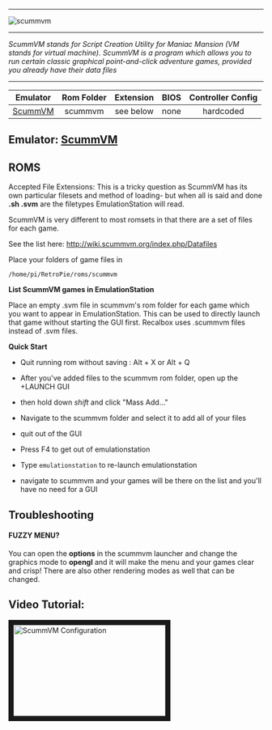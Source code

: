 ***
![scummvm](https://cloud.githubusercontent.com/assets/10035308/12214107/156e1d4a-b645-11e5-886c-a49712b1a312.png)
***
_ScummVM stands for Script Creation Utility for Maniac Mansion (VM stands for virtual machine). ScummVM is a program which allows you to run certain classic graphical point-and-click adventure games, provided you already have their data files_
***

| Emulator | Rom Folder | Extension | BIOS |  Controller Config |
| :---: | :---: | :---: | :---: | :---: |
| [ScummVM](http://scummvm.org/) | scummvm  | see below | none | hardcoded |

## Emulator: [ScummVM](http://scummvm.org/)

## ROMS
Accepted File Extensions: This is a tricky question as ScummVM has its own particular filesets and method of loading- but when all is said and done **.sh .svm** are the filetypes EmulationStation will read.

ScummVM is very different to most romsets in that there are a set of files for each game. 

See the list here: http://wiki.scummvm.org/index.php/Datafiles

Place your folders of game files in
```
/home/pi/RetroPie/roms/scummvm
```

**List ScummVM games in EmulationStation**

Place an empty .svm file in scummvm's rom folder for each game which you want to appear in EmulationStation. This can be used to directly launch that game without starting the GUI first. Recalbox uses .scummvm files instead of .svm files.

**Quick Start**

- Quit running rom without saving : Alt + X or Alt + Q

- After you've added files to the scummvm rom folder, open up the +LAUNCH GUI

- then hold down _shift_ and click "Mass Add..."

- Navigate to the scummvm folder and select it to add all of your files

- quit out of the GUI

- Press F4 to get out of emulationstation

- Type `emulationstation` to re-launch emulationstation

- navigate to scummvm and your games will be there on the list and you'll have no need for a GUI


## Troubleshooting

#### FUZZY MENU?

You can open the **options** in the scummvm launcher and change the graphics mode to **opengl** and it will make the menu and your games clear and crisp! There are also other rendering modes as well that can be changed.


## Video Tutorial:

<a href="https://www.youtube.com/watch?v=txdiaZlDUEs" target="_blank"><img src="https://i.ytimg.com/vi_webp/txdiaZlDUEs/mqdefault.webp" 
alt="ScummVM Configuration" width="300" height="180" border="10" /></a>

